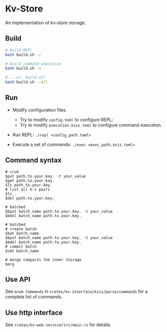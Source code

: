 # Kv-Store
An implementation of kv-store storage.

## Build
```bash
# build REPL
bash build.sh -r

# build command execution
bash build.sh -x

# ...or, build all
bash build.sh --all
```

## Run
- Modify configuration files. 
  - Try to modify `config.toml` to configure REPL;
  - Try to modify `execution.ksis.toml` to configure command execution.
  
- Run REPL: `./repl <config_path.toml>`
- Execute a set of commands: `./exec <exec_path.ksis.toml>`

## Command syntax
```
# crud
$put path.to.your.key. -t your_value
$get path.to.your.key.
$ls path.to.your.key.
# list all k-v pairs
$ls . 
$del path.to.your.key.

# batched
$bput batch_name path.to.your.key. -t your_value
$bdel batch_name path.to.your.key.

# batched
# create batch
$bat batch_name 
$bput batch_name path.to.your.key. -t your_value
$bdel batch_name path.to.your.key.
# commit batch
$cmt batch_name 

# merge compacts the inner storage
$mrg

```

## Use API

See `enum Commands` in `crates/kv-interface/ksis/parse/commands` for a complete list of commands.

## Use http interface

See `crates/kv-web-service/src/main.rs` for details.  
